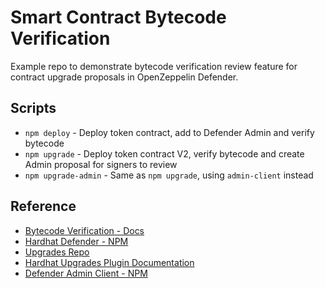 # Smart Contract Bytecode Verification

Example repo to demonstrate bytecode verification review feature for contract upgrade proposals in OpenZeppelin Defender.

## Scripts

- `npm deploy` - Deploy token contract, add to Defender Admin and verify bytecode
- `npm upgrade` - Deploy token contract V2, verify bytecode and create Admin proposal for signers to review
- `npm upgrade-admin` - Same as `npm upgrade`, using `admin-client` instead

## Reference

- [Bytecode Verification - Docs](https://docs.openzeppelin.com/defender/admin#bytecode-verification)
- [Hardhat Defender - NPM](https://www.npmjs.com/package/@openzeppelin/hardhat-defender)
- [Upgrades Repo](https://github.com/OpenZeppelin/openzeppelin-upgrades)
- [Hardhat Upgrades Plugin Documentation](https://docs.openzeppelin.com/upgrades-plugins/1.x/api-hardhat-upgrades#defender-propose-upgrade)
- [Defender Admin Client - NPM](https://www.npmjs.com/package/defender-admin-client)
